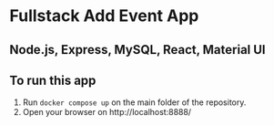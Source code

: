 # Fullstack Add Event App

## Node.js, Express, MySQL, React, Material UI


## To run this app

1. Run `docker compose up` on the main folder of the repository.
2. Open your browser on http://localhost:8888/